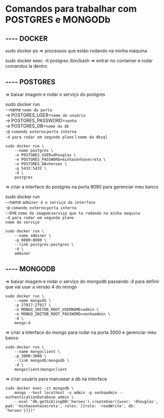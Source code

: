 # Comandos para trabalhar com POSTGRES e MONGODb

## ---- DOCKER

sudo docker ps => processos que estão rodando na minha máquina

sudo docker exec -it postgres /bin/bash => entrar no container e rodar comandos la dentro

## ---- POSTGRES

=> baixar imagem e rodar o serviço do postgres

sudo docker run \
    --name `nome da porta` \
    -e POSTGRES_USER=`nome do usuário` \
    -e POSTGRES_PASSWORD=`senha` \
    -e POSTGRES_DB=`nome da db` \
    -p `comando externo`:`porta interna` \
    `-d para rodar em segundo plano` \ 
    `nome da dbsql`

```
sudo docker run \
    --name postgres \
    -e POSTGRES_USER=dhouglas \
    -e POSTGRES_PASSWORD=minhasenhasecreta \
    -e POSTGRES_DB=heroes \
    -p 5432:5432 \
    -d \
    postgres
```

=> criar a interface do postgres na porta 8080 para gerenciar meu banco

sudo docker run \
    --name `adminer é o serviço da interface` \
    -p `comando externo`:`porta interna` \
    --link `nome da imagem`:`serviço que ta rodando na minha maquina` \
    `-d para rodar em segundo plano` \
    `nome do serviço`

```
sudo docker run \
    --name adminer \
    -p 8080:8080 \
    --link postgres:postgres \
    -d \
    adminer
```

## ---- MONGODB

=> baixar imagem e rodar o serviço do mongodb passando :4 para definir que vai usar a versão 4 do mongo

```
sudo docker run \
    --name mongodb \
    -p 27017:27017 \
    -e MONGO_INITDB_ROOT_USERNAME=admin \
    -e MONGO_INITDB_ROOT_PASSWORD=senhaadmin \
    -d \
    mongo:4 
```

=> criar a interface do mongo para rodar na porta 3000 e gerenciar meu banco

```
sudo docker run \
    --name mongoclient \
    -p 3000:3000 \
    --link mongodb:mongodb \
    -d \
    mongoclient/mongoclient
```

=> criar usuário para manusear a db na interface


```
sudo docker exec -it mongodb \
    mongo --host localhost -u admin -p senhaadmin --authenticationDatabase admin \
    --eval "db.getSiblingDB('heroes').createUser({user: 'dhouglas', pwd: 'minhasenhasecreta', roles: [{role: 'readWrite', db: 'heroes'}]})"
```
